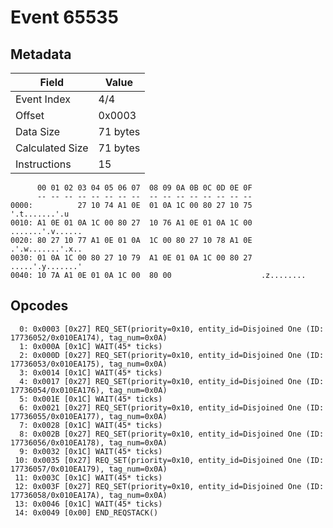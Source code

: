 # Event 65535

## Metadata

| Field           | Value    |
|-----------------|----------|
| Event Index     | 4/4      |
| Offset          | 0x0003   |
| Data Size       | 71 bytes |
| Calculated Size | 71 bytes |
| Instructions    | 15       |

```
      00 01 02 03 04 05 06 07  08 09 0A 0B 0C 0D 0E 0F
      -- -- -- -- -- -- -- --  -- -- -- -- -- -- -- --
0000:          27 10 74 A1 0E  01 0A 1C 00 80 27 10 75     '.t.......'.u
0010: A1 0E 01 0A 1C 00 80 27  10 76 A1 0E 01 0A 1C 00  .......'.v......
0020: 80 27 10 77 A1 0E 01 0A  1C 00 80 27 10 78 A1 0E  .'.w.......'.x..
0030: 01 0A 1C 00 80 27 10 79  A1 0E 01 0A 1C 00 80 27  .....'.y.......'
0040: 10 7A A1 0E 01 0A 1C 00  80 00                    .z........      
```

## Opcodes

```
  0: 0x0003 [0x27] REQ_SET(priority=0x10, entity_id=Disjoined One (ID: 17736052/0x010EA174), tag_num=0x0A)
  1: 0x000A [0x1C] WAIT(45* ticks)
  2: 0x000D [0x27] REQ_SET(priority=0x10, entity_id=Disjoined One (ID: 17736053/0x010EA175), tag_num=0x0A)
  3: 0x0014 [0x1C] WAIT(45* ticks)
  4: 0x0017 [0x27] REQ_SET(priority=0x10, entity_id=Disjoined One (ID: 17736054/0x010EA176), tag_num=0x0A)
  5: 0x001E [0x1C] WAIT(45* ticks)
  6: 0x0021 [0x27] REQ_SET(priority=0x10, entity_id=Disjoined One (ID: 17736055/0x010EA177), tag_num=0x0A)
  7: 0x0028 [0x1C] WAIT(45* ticks)
  8: 0x002B [0x27] REQ_SET(priority=0x10, entity_id=Disjoined One (ID: 17736056/0x010EA178), tag_num=0x0A)
  9: 0x0032 [0x1C] WAIT(45* ticks)
 10: 0x0035 [0x27] REQ_SET(priority=0x10, entity_id=Disjoined One (ID: 17736057/0x010EA179), tag_num=0x0A)
 11: 0x003C [0x1C] WAIT(45* ticks)
 12: 0x003F [0x27] REQ_SET(priority=0x10, entity_id=Disjoined One (ID: 17736058/0x010EA17A), tag_num=0x0A)
 13: 0x0046 [0x1C] WAIT(45* ticks)
 14: 0x0049 [0x00] END_REQSTACK()
```
